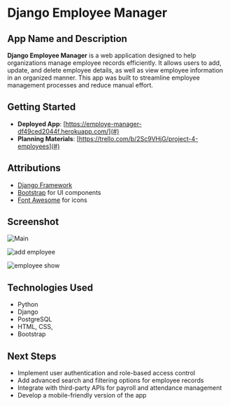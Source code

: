 # Django Employee Manager


## App Name and Description
**Django Employee Manager** is a web application designed to help organizations manage employee records efficiently. It allows users to add, update, and delete employee details, as well as view employee information in an organized manner. This app was built to streamline employee management processes and reduce manual effort.

## Getting Started

- **Deployed App**: [https://employe-manager-df49ced2044f.herokuapp.com/](#)
- **Planning Materials**: [https://trello.com/b/2Sc9VHjG/project-4-employees](#)

## Attributions
- [Django Framework](https://www.djangoproject.com/)
- [Bootstrap](https://getbootstrap.com/) for UI components
- [Font Awesome](https://fontawesome.com/) for icons

## Screenshot
![Main](https://github.com/user-attachments/assets/2e8efb59-a9ae-436b-9966-03e36f66633d)

![add employee](https://github.com/user-attachments/assets/fa2b28b8-431b-4163-b4b6-6a90c550cf1e)

![employee show](https://github.com/user-attachments/assets/cf5b6828-9d8b-4c00-a72a-cfcdce8092ce)



## Technologies Used
- Python
- Django
- PostgreSQL
- HTML, CSS,
- Bootstrap

## Next Steps
- Implement user authentication and role-based access control
- Add advanced search and filtering options for employee records
- Integrate with third-party APIs for payroll and attendance management
- Develop a mobile-friendly version of the app  
